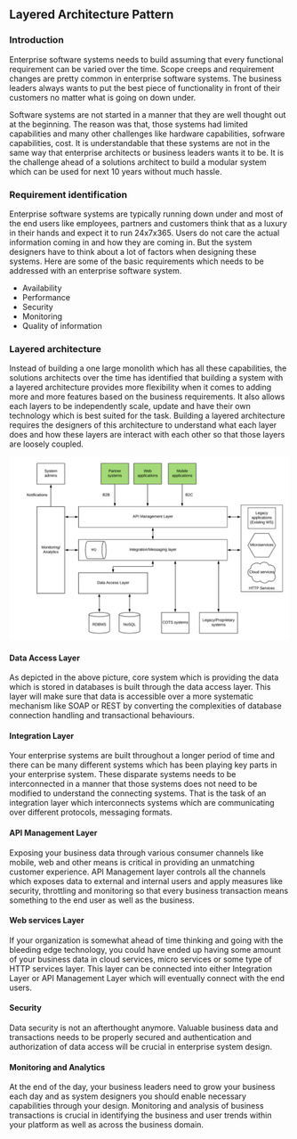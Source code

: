 ## Layered Architecture Pattern

### Introduction
Enterprise software systems needs to build assuming that every functional requirement can be varied over the time. Scope creeps and requirement changes are pretty common in enterprise software systems. The business leaders always wants to put the best piece of functionality in front of their customers no matter what is going on down under. 

Software systems are not started in a manner that they are well thought out at the beginning. The reason was that, those systems had limited capabilities and many other challenges like hardware capabilities, sofrware capabilities, cost. It is understandable that these systems are not in the same way that enterprise architects or business leaders wants it to be. It is the challenge ahead of a solutions architect to build a modular system which can be used for next 10 years without much hassle. 

### Requirement identification

Enterprise software systems are typically running down under and most of the end users like employees, partners and customers think that as a luxury in their hands and expect it to run 24x7x365. Users do not care the actual information coming in and how they are coming in. But the system designers have to think about a lot of factors when designing these systems. Here are some of the basic requirements which needs to be addressed with an enterprise software system.

- Availability
- Performance
- Security
- Monitoring
- Quality of information

### Layered architecture

Instead of building a one large monolith which has all these capabilities, the solutions architects over the time has identified that building a system with a layered architecture provides more flexibility when it comes to adding more and more features based on the business requirements. It also allows each layers to be independently scale, update and have their own technology which is best suited for the task. Building a layered architecture requires the designers of this architecture to understand what each layer does and how these layers are interact with each other so that those layers are loosely coupled. 

![Layered Architecture Pattern](Layered%20architecture%20pattern.png)

#### Data Access Layer
As depicted in the above picture, core system which is providing the data which is stored in databases is built through the data access layer. This layer will make sure that data is accessible over a more systematic mechanism like SOAP or REST by converting the complexities of database connection handling and transactional behaviours. 

#### Integration Layer
Your enterprise systems are built throughout a longer period of time and there can be many different systems which has been playing key parts in your enterprise system. These disparate systems needs to be interconnected in a manner that those systems does not need to be modified to understand the connecting systems. That is the task of an integration layer which interconnects systems which are communicating over different protocols, messaging formats. 

#### API Management Layer
Exposing your business data through various consumer channels like mobile, web and other means is critical in providing an unmatching customer experience. API Management layer controls all the channels which exposes data to external and internal users and apply measures like security, throttling and monitoring so that every business transaction means something to the end user as well as the business. 

#### Web services Layer
If your organization is somewhat ahead of time thinking and going with the bleeding edge technology, you could have ended up having some amount of your business data in cloud services, micro services or some type of HTTP services layer. This layer can be connected into either Integration Layer or API Management Layer which will eventually connect with the end users. 

#### Security
Data security is not an afterthought anymore. Valuable business data and transactions needs to be properly secured and authentication and authorization of data access will be crucial in enterprise system design. 

#### Monitoring and Analytics
At the end of the day, your business leaders need to grow your business each day and as system designers you should enable necessary capabilities through your design. Monitoring and analysis of business transactions is crucial in identifying the business and user trends within your platform as well as across the business domain. 

